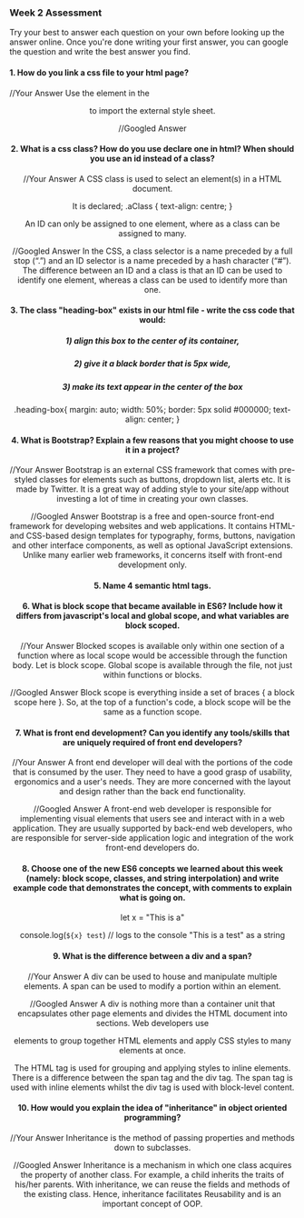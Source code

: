 ### Week 2 Assessment

Try your best to answer each question on your own before looking up the answer online. Once you're done writing your first answer, you can google the question and write the best answer you find.

#### 1. How do you link a css file to your html page?

 //Your Answer
 Use the <link> element in the <header> to import the external style sheet.

 //Googled Answer
<head>
<link rel="stylesheet" type="text/css" href="mystyle.css">
</head>

 #### 2. What is a css class? How do you use declare one in html? When should you use an id instead of a class?

 //Your Answer
 A CSS class is used to select an element(s) in a HTML document.

 It is declared;
 .aClass {
   text-align: centre;
 }

 An ID can only be assigned to one element, where as a class can be assigned to many.

 //Googled Answer
In the CSS, a class selector is a name preceded by a full stop (“.”) and an ID selector is a name preceded by a hash character (“#”). The difference between an ID and a class is that an ID can be used to identify one element, whereas a class can be used to identify more than one.

#### 3. The class "heading-box" exists in our html file - write the css code that would:

##### 1) align this box to the center of its container,
##### 2) give it a black border that is 5px wide,
##### 3) make its text appear in the center of the box


.heading-box{
  margin: auto;
  width: 50%;
  border: 5px solid #000000;
  text-align: center;
}


#### 4. What is Bootstrap? Explain a few reasons that you might choose to use it in a project?

 //Your Answer
Bootstrap is an external CSS framework that comes with pre-styled classes for elements such as buttons, dropdown list, alerts etc. It is made by Twitter. It is a great way of adding style to your site/app without investing a lot of time in creating your own classes.

 //Googled Answer
 Bootstrap is a free and open-source front-end framework for developing websites and web applications. It contains HTML- and CSS-based design templates for typography, forms, buttons, navigation and other interface components, as well as optional JavaScript extensions. Unlike many earlier web frameworks, it concerns itself with front-end development only.


#### 5. Name 4 semantic html tags.
<form>
<table>
<section>
<article>

#### 6. What is block scope that became available in ES6? Include how it differs from javascript's local and global scope, and what variables are block scoped.

 //Your Answer
Blocked scopes is available only within one section of a function where as local scope would be accessible through the function body. Let is block scope. Global scope is available through the file, not just within functions or blocks.

 //Googled Answer
 Block scope is everything inside a set of braces { a block scope here }. So, at the top of a function's code, a block scope will be the same as a function scope.


 #### 7. What is front end development? Can you identify any tools/skills that are uniquely required of front end developers?

 //Your Answer
A front end developer will deal with the portions of the code that is consumed by the user. They need to have a good grasp of usability, ergonomics and a user's needs. They are more concerned with the layout and design rather than the back end functionality.

 //Googled Answer
A front-end web developer is responsible for implementing visual elements that users see and interact with in a web application. They are usually supported by back-end web developers, who are responsible for server-side application logic and integration of the work front-end developers do.

 #### 8. Choose one of the new ES6 concepts we learned about this week (namely: block scope, classes, and string interpolation) and write example code that demonstrates the concept, with comments to explain what is going on.

let x = "This is a"

console.log(`${x} test`)
// logs to the console "This is a test" as a string

 #### 9. What is the difference between a div and a span?


 //Your Answer
A div can be used to house and manipulate multiple elements. A span can be used to modify a portion within an element.

 //Googled Answer
 A div is nothing more than a container unit that encapsulates other page elements and divides the HTML document into sections. Web developers use <div> elements to group together HTML elements and apply CSS styles to many elements at once.

 The HTML <span> tag is used for grouping and applying styles to inline elements. There is a difference between the span tag and the div tag. The span tag is used with inline elements whilst the div tag is used with block-level content.

#### 10. How would you explain the idea of "inheritance" in object oriented programming?


 //Your Answer
 Inheritance is the method of passing properties and methods down to subclasses.

 //Googled Answer
 Inheritance is a mechanism in which one class acquires the property of another class. For example, a child inherits the traits of his/her parents. With inheritance, we can reuse the fields and methods of the existing class. Hence, inheritance facilitates Reusability and is an important concept of OOP.
